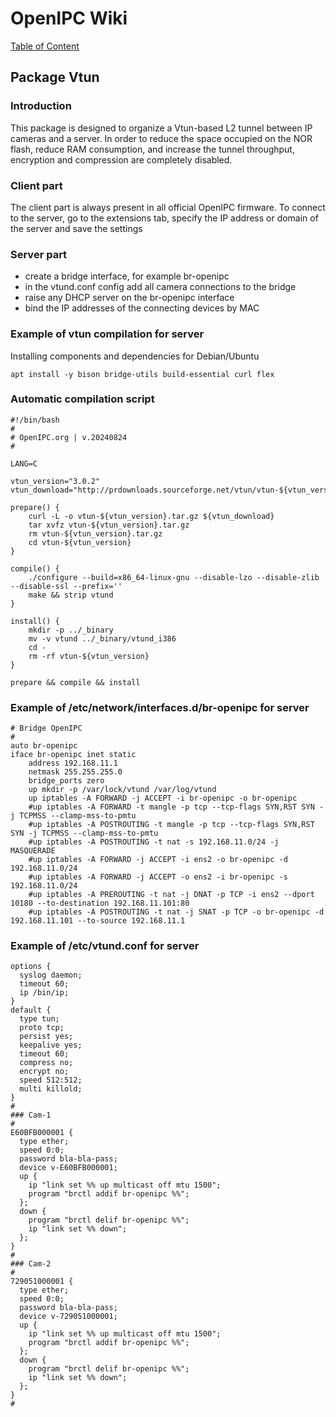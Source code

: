 # OpenIPC Wiki
[Table of Content](../README.md)

Package Vtun
------------

### Introduction

This package is designed to organize a Vtun-based L2 tunnel between IP cameras and a server. 
In order to reduce the space occupied on the NOR flash, reduce RAM consumption, and increase the tunnel throughput, encryption and compression are completely disabled.

### Client part

The client part is always present in all official OpenIPC firmware.
To connect to the server, go to the extensions tab, specify the IP address or domain of the server and save the settings

### Server part

- create a bridge interface, for example br-openipc
- in the vtund.conf config add all camera connections to the bridge
- raise any DHCP server on the br-openipc interface
- bind the IP addresses of the connecting devices by MAC

### Example of vtun compilation for server

Installing components and dependencies for Debian/Ubuntu

```
apt install -y bison bridge-utils build-essential curl flex
```

### Automatic compilation script

```
#!/bin/bash
#
# OpenIPC.org | v.20240824
#

LANG=C

vtun_version="3.0.2"
vtun_download="http://prdownloads.sourceforge.net/vtun/vtun-${vtun_version}.tar.gz"

prepare() {
    curl -L -o vtun-${vtun_version}.tar.gz ${vtun_download}
    tar xvfz vtun-${vtun_version}.tar.gz
    rm vtun-${vtun_version}.tar.gz
    cd vtun-${vtun_version}
}

compile() {
    ./configure --build=x86_64-linux-gnu --disable-lzo --disable-zlib --disable-ssl --prefix=''
    make && strip vtund
}

install() {
    mkdir -p ../_binary
    mv -v vtund ../_binary/vtund_i386
    cd -
    rm -rf vtun-${vtun_version}
}

prepare && compile && install
```

### Example of /etc/network/interfaces.d/br-openipc for server

```
# Bridge OpenIPC
#
auto br-openipc
iface br-openipc inet static
    address 192.168.11.1
    netmask 255.255.255.0
    bridge_ports zero
    up mkdir -p /var/lock/vtund /var/log/vtund
    up iptables -A FORWARD -j ACCEPT -i br-openipc -o br-openipc
    #up iptables -A FORWARD -t mangle -p tcp --tcp-flags SYN,RST SYN -j TCPMSS --clamp-mss-to-pmtu
    #up iptables -A POSTROUTING -t mangle -p tcp --tcp-flags SYN,RST SYN -j TCPMSS --clamp-mss-to-pmtu
    #up iptables -A POSTROUTING -t nat -s 192.168.11.0/24 -j MASQUERADE
    #up iptables -A FORWARD -j ACCEPT -i ens2 -o br-openipc -d 192.168.11.0/24
    #up iptables -A FORWARD -j ACCEPT -o ens2 -i br-openipc -s 192.168.11.0/24
    #up iptables -A PREROUTING -t nat -j DNAT -p TCP -i ens2 --dport 10180 --to-destination 192.168.11.101:80
    #up iptables -A POSTROUTING -t nat -j SNAT -p TCP -o br-openipc -d 192.168.11.101 --to-source 192.168.11.1

```

### Example of /etc/vtund.conf  for server

```
options {
  syslog daemon;
  timeout 60;
  ip /bin/ip;
}
default {
  type tun;
  proto tcp;
  persist yes;
  keepalive yes;
  timeout 60;
  compress no;
  encrypt no;
  speed 512:512;
  multi killold;
}
#
### Cam-1
#
E60BFB000001 {
  type ether;
  speed 0:0;
  password bla-bla-pass;
  device v-E60BFB000001;
  up {
    ip "link set %% up multicast off mtu 1500";
    program "brctl addif br-openipc %%";
  };
  down {
    program "brctl delif br-openipc %%";
    ip "link set %% down";
  };
}
#
### Cam-2
#
729051000001 {
  type ether;
  speed 0:0;
  password bla-bla-pass;
  device v-729051000001;
  up {
    ip "link set %% up multicast off mtu 1500";
    program "brctl addif br-openipc %%";
  };
  down {
    program "brctl delif br-openipc %%";
    ip "link set %% down";
  };
}
#
```
